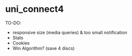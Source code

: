 # uni_connect4

TO-DO:
- responsive size (media queries) & too small notification
- Stats
- Cookies
- Win Algorithm? (save 4 discs)
